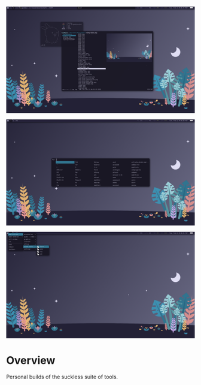 ![](pic-full.png)

![](dmenu.png)

![](app-menu.png)

Overview
========

Personal builds of the suckless suite of tools.
